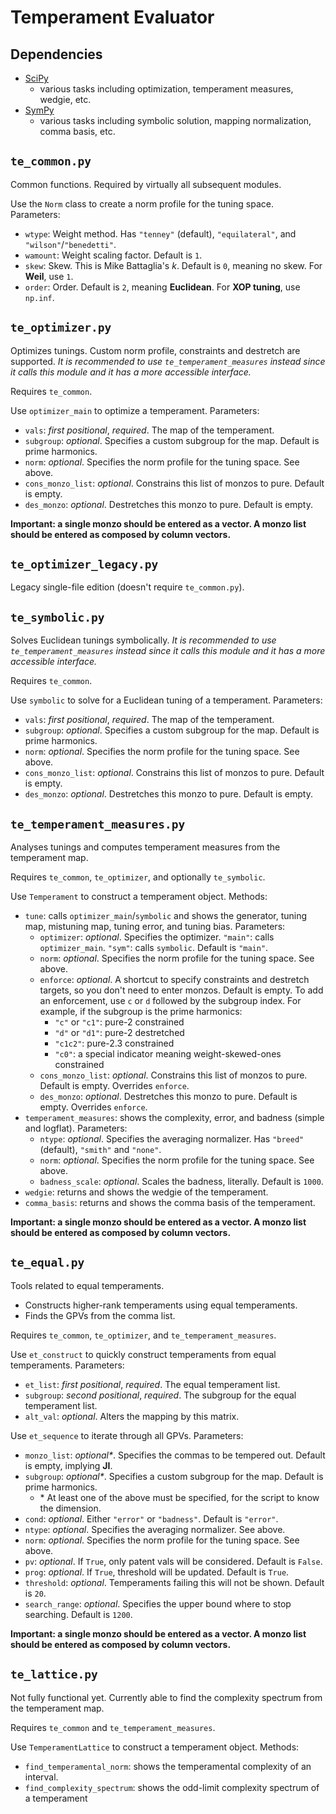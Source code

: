 # Temperament Evaluator

## Dependencies

- [SciPy](https://scipy.org/)
	- various tasks including optimization, temperament measures, wedgie, etc. 
- [SymPy](https://www.sympy.org/en/index.html)
	- various tasks including symbolic solution, mapping normalization, comma basis, etc. 

## `te_common.py`

Common functions. Required by virtually all subsequent modules. 

Use the `Norm` class to create a norm profile for the tuning space. Parameters: 
- `wtype`: Weight method. Has `"tenney"` (default), `"equilateral"`, and `"wilson"`/`"benedetti"`. 
- `wamount`: Weight scaling factor. Default is `1`. 
- `skew`: Skew. This is Mike Battaglia's *k*. Default is `0`, meaning no skew. For **Weil**, use `1`. 
- `order`: Order. Default is `2`, meaning **Euclidean**. For **XOP tuning**, use `np.inf`. 

## `te_optimizer.py`

Optimizes tunings. Custom norm profile, constraints and destretch are supported. *It is recommended to use `te_temperament_measures` instead since it calls this module and it has a more accessible interface.*

Requires `te_common`. 

Use `optimizer_main` to optimize a temperament. Parameters: 
- `vals`: *first positional*, *required*. The map of the temperament. 
- `subgroup`: *optional*. Specifies a custom subgroup for the map. Default is prime harmonics. 
- `norm`: *optional*. Specifies the norm profile for the tuning space. See above. 
- `cons_monzo_list`: *optional*. Constrains this list of monzos to pure. Default is empty. 
- `des_monzo`: *optional*. Destretches this monzo to pure. Default is empty. 

**Important: a single monzo should be entered as a vector. A monzo list should be entered as composed by column vectors.** 

## `te_optimizer_legacy.py`

Legacy single-file edition (doesn't require `te_common.py`). 

## `te_symbolic.py`

Solves Euclidean tunings symbolically. *It is recommended to use `te_temperament_measures` instead since it calls this module and it has a more accessible interface.*

Requires `te_common`. 

Use `symbolic` to solve for a Euclidean tuning of a temperament. Parameters: 
- `vals`: *first positional*, *required*. The map of the temperament. 
- `subgroup`: *optional*. Specifies a custom subgroup for the map. Default is prime harmonics. 
- `norm`: *optional*. Specifies the norm profile for the tuning space. See above. 
- `cons_monzo_list`: *optional*. Constrains this list of monzos to pure. Default is empty. 
- `des_monzo`: *optional*. Destretches this monzo to pure. Default is empty. 

## `te_temperament_measures.py`

Analyses tunings and computes temperament measures from the temperament map. 

Requires `te_common`, `te_optimizer`, and optionally `te_symbolic`. 

Use `Temperament` to construct a temperament object. Methods: 
- `tune`: calls `optimizer_main`/`symbolic` and shows the generator, tuning map, mistuning map, tuning error, and tuning bias. Parameters: 
	- `optimizer`: *optional*. Specifies the optimizer. `"main"`: calls `optimizer_main`. `"sym"`: calls `symbolic`. Default is `"main"`. 
	- `norm`: *optional*. Specifies the norm profile for the tuning space. See above. 
	- `enforce`: *optional*. A shortcut to specify constraints and destretch targets, so you don't need to enter monzos. Default is empty. To add an enforcement, use `c` or `d` followed by the subgroup index. For example, if the subgroup is the prime harmonics: 
		- `"c"` or `"c1"`: pure-2 constrained
		- `"d"` or `"d1"`: pure-2 destretched
		- `"c1c2"`: pure-2.3 constrained
		- `"c0"`: a special indicator meaning weight-skewed-ones constrained
	- `cons_monzo_list`: *optional*. Constrains this list of monzos to pure. Default is empty. Overrides `enforce`. 
	- `des_monzo`: *optional*. Destretches this monzo to pure. Default is empty. Overrides `enforce`. 
- `temperament_measures`: shows the complexity, error, and badness (simple and logflat). Parameters: 
	- `ntype`: *optional*. Specifies the averaging normalizer. Has `"breed"` (default), `"smith"` and `"none"`. 
	- `norm`: *optional*. Specifies the norm profile for the tuning space. See above. 
	- `badness_scale`: *optional*. Scales the badness, literally. Default is `1000`. 
- `wedgie`: returns and shows the wedgie of the temperament. 
- `comma_basis`: returns and shows the comma basis of the temperament. 

**Important: a single monzo should be entered as a vector. A monzo list should be entered as composed by column vectors.** 

## `te_equal.py`

Tools related to equal temperaments. 
- Constructs higher-rank temperaments using equal temperaments. 
- Finds the GPVs from the comma list. 

Requires `te_common`, `te_optimizer`, and `te_temperament_measures`. 

Use `et_construct` to quickly construct temperaments from equal temperaments. Parameters: 
- `et_list`: *first positional*, *required*. The equal temperament list. 
- `subgroup`: *second positional*, *required*. The subgroup for the equal temperament list. 
- `alt_val`: *optional*. Alters the mapping by this matrix. 

Use `et_sequence` to iterate through all GPVs. Parameters: 
- `monzo_list`: *optional\**. Specifies the commas to be tempered out. Default is empty, implying **JI**. 
- `subgroup`: *optional\**. Specifies a custom subgroup for the map. Default is prime harmonics. 
	- \* At least one of the above must be specified, for the script to know the dimension. 
- `cond`: *optional*. Either `"error"` or `"badness"`. Default is `"error"`. 
- `ntype`: *optional*. Specifies the averaging normalizer. See above. 
- `norm`: *optional*. Specifies the norm profile for the tuning space. See above. 
- `pv`: *optional*. If `True`, only patent vals will be considered. Default is `False`. 
- `prog`: *optional*. If `True`, threshold will be updated. Default is `True`. 
- `threshold`: *optional*. Temperaments failing this will not be shown. Default is `20`. 
- `search_range`: *optional*. Specifies the upper bound where to stop searching. Default is `1200`. 

**Important: a single monzo should be entered as a vector. A monzo list should be entered as composed by column vectors.** 

## `te_lattice.py`

Not fully functional yet. Currently able to find the complexity spectrum from the temperament map. 

Requires `te_common` and `te_temperament_measures`. 

Use `TemperamentLattice` to construct a temperament object. Methods: 
- `find_temperamental_norm`: shows the temperamental complexity of an interval. 
- `find_complexity_spectrum`: shows the odd-limit complexity spectrum of a temperament
